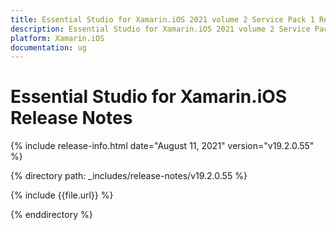 ```yaml
---
title: Essential Studio for Xamarin.iOS 2021 volume 2 Service Pack 1 Release Notes  
description: Essential Studio for Xamarin.iOS 2021 volume 2 Service Pack 1 Release Notes  
platform: Xamarin.iOS
documentation: ug
---
```


# Essential Studio for Xamarin.iOS  Release Notes  

{% include release-info.html date="August 11, 2021"  version="v19.2.0.55" %} 


{% directory path: _includes/release-notes/v19.2.0.55 %}

{% include {{file.url}} %}

{% enddirectory %}